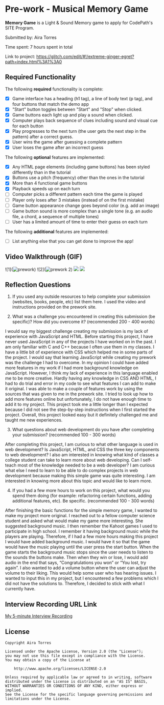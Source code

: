 # Pre-work - Musical Memory Game

**Memory Game** is a Light & Sound Memory game to apply for CodePath's SITE Program. 

Submitted by: Aira Torres

Time spent: 7 hours spent in total

Link to project: https://glitch.com/edit/#!/extreme-ginger-egret?path=index.html%3A1%3A0

## Required Functionality

The following **required** functionality is complete:

* [X] Game interface has a heading (h1 tag), a line of body text (p tag), and four buttons that match the demo app
* [X] "Start" button toggles between "Start" and "Stop" when clicked. 
* [X] Game buttons each light up and play a sound when clicked. 
* [X] Computer plays back sequence of clues including sound and visual cue for each button
* [X] Play progresses to the next turn (the user gets the next step in the pattern) after a correct guess. 
* [X] User wins the game after guessing a complete pattern
* [X] User loses the game after an incorrect guess

The following **optional** features are implemented:

* [X] Any HTML page elements (including game buttons) has been styled differently than in the tutorial
* [X] Buttons use a pitch (frequency) other than the ones in the tutorial
* [X] More than 4 functional game buttons
* [X] Playback speeds up on each turn
* [ ] Computer picks a different pattern each time the game is played
* [ ] Player only loses after 3 mistakes (instead of on the first mistake)
* [ ] Game button appearance change goes beyond color (e.g. add an image)
* [ ] Game button sound is more complex than a single tone (e.g. an audio file, a chord, a sequence of multiple tones)
* [ ] User has a limited amount of time to enter their guess on each turn

The following **additional** features are implemented:

- [ ] List anything else that you can get done to improve the app!

## Video Walkthrough (GIF)


![1](![prework ](https://user-images.githubusercontent.com/102396976/161355195-d58bf7dc-731a-4237-8b91-5182e5df6e21.gif))
![2](![prework 2](https://user-images.githubusercontent.com/102396976/161355234-cd33bdcf-598c-4ed9-880f-adde9da44af0.gif))
![](gif3-link-here)
![](gif4-link-here)

## Reflection Questions
1. If you used any outside resources to help complete your submission (websites, books, people, etc) list them here. 
I used the video and instructions provided on the prework site.

2. What was a challenge you encountered in creating this submission (be specific)? How did you overcome it? (recommended 200 - 400 words) 

I would say my biggest challenge creating my submission is my lack of experience with JavaScript and HTML. Before starting this project, I have never used JavaScript in any of the projects I have worked on in the past. I am only familiar with C and C++ because I often use them in my classes. I have a little bit of experience with CSS which helped me in some parts of the project. I would say that learning JavaScript while creating my prework was the challenge I had to overcome. In my opinion I could have added more features in my work if I had more background knowledge on JavaScript. However, I think my lack of experience in this language enabled me to be more creative. Hardly having any knowledge in CSS AND HTML, I had to do trial and error in my code to see what features I can add to make it original. I was able to make a couple of features work by using the sources that was given to me in the prework site. I tried to look up how to add more features online but unfortunately, I do not have enough time to add it to my project. This project took me a little longer than I expected because I did not see the step-by-step instructions when I first started the project. Overall, this project looked easy but it definitely challenged me and taught me new experiences.

3. What questions about web development do you have after completing your submission? (recommended 100 - 300 words) 

After completing this project, I am curious to what other language is used in web development? Is JavaScript, HTML, and CSS the three key components to web development? I also am interested in knowing what kind of classes a college student can take to learn more about web developing. Can I self-teach most of the knowledge needed to be a web developer? I am curious what else I need to learn to be able to do complex projects in web development because making this simple game was quite interesting. I am interested in knowing more about this topic and would like to learn more.

4. If you had a few more hours to work on this project, what would you spend them doing (for example: refactoring certain functions, adding additional features, etc). Be specific. (recommended 100 - 300 words) 

After finishing the basic functions for the simple memory game, I wanted to make my project more original. I reached out to a fellow computer science student and asked what would make my game more interesting. She suggested background music. I then remember the Kahoot games I used to participate in high school. I remember it having background music while the players are playing. Therefore, if I had a few more hours making this project I would have added background music. I would have it so that the game would have the music playing until the user press the start button. When the game starts the background music stops since the user needs to listen to the sounds the buttons make. Then when they win or lose, I would add audio in the end that says, “Congratulations you won” or “You lost, try again”.  I also wanted to add a volume button where the user can adjust the volume to their liking. This would help some user who has hearing issues. I wanted to input this in my project, but I encountered a few problems which I did not have the solutions to. Therefore, I decided to stick with what I currently have.

## Interview Recording URL Link

[My 5-minute Interview Recording](https://www.loom.com/share/104d11facfd2496dada4f47ef4fe2302)


## License

    Copyright Aira Torres

    Licensed under the Apache License, Version 2.0 (the "License");
    you may not use this file except in compliance with the License.
    You may obtain a copy of the License at

        http://www.apache.org/licenses/LICENSE-2.0

    Unless required by applicable law or agreed to in writing, software
    distributed under the License is distributed on an "AS IS" BASIS,
    WITHOUT WARRANTIES OR CONDITIONS OF ANY KIND, either express or implied.
    See the License for the specific language governing permissions and
    limitations under the License.
